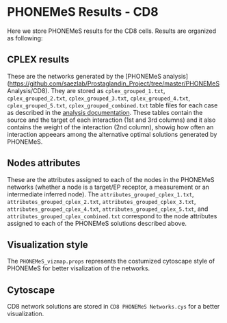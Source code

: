 # PHONEMeS Results - CD8
Here we store PHONEMeS results for the CD8 cells. Results are organized as following:
 
## CPLEX results
 
These are the networks generated by the [PHONEMeS analysis](https://github.com/saezlab/Prostaglandin_Project/tree/master/PHONEMeS Analysis/CD8). They are stored as `cplex_grouped_1.txt`, `cplex_grouped_2.txt`, `cplex_grouped_3.txt`, `cplex_grouped_4.txt`, `cplex_grouped_5.txt`, `cplex_grouped_combined.txt` table files for each case as described in the [analysis documentation](https://github.com/saezlab/Prostaglandin_Project/blob/master/PHONEMeS-Analysis/CD8/README.md). These tables contain the source and the target of each interaction (1st and 3rd columns) and it also contains the weight of the interaction (2nd column), showig how often an interaction appeears among the alternative optimal solutions generated by PHONEMeS.
 
## Nodes attributes
 
These are the attributes assigned to each of the nodes in the PHONEMeS networks (whether a node is a target/EP receptor, a measurement or an intermediate inferred node). The `attributes_grouped_cplex_1.txt`, `attributes_grouped_cplex_2.txt`, `attributes_grouped_cplex_3.txt`, `attributes_grouped_cplex_4.txt`, `attributes_grouped_cplex_5.txt`, and `attributes_grouped_cplex_combined.txt` correspond to the node attributes assigned to each of the PHONEMeS solutions described above.

## Visualization style

The `PHONEMeS_vizmap.props` represents the costumized cytoscape style of PHONEMeS for better visalization of the networks.

## Cytoscape

CD8 network solutions are stored in `CD8 PHONEMeS Networks.cys` for a better visualization.

